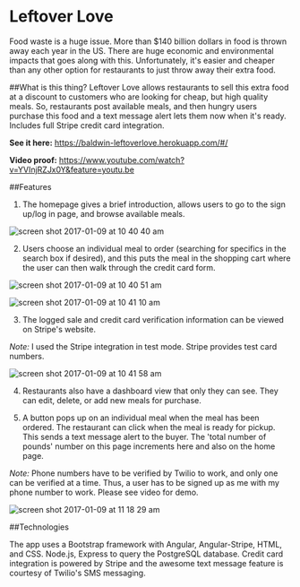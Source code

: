 # Leftover Love

Food waste is a huge issue. More than $140 billion dollars in food is thrown away each year in the US. There are huge economic and environmental impacts that goes along with this. Unfortunately, it's easier and cheaper than any other option for restaurants to just throw away their extra food.

##What is this thing?
Leftover Love allows restaurants to sell this extra food at a discount to customers who are looking for cheap, but high quality meals. So, restaurants post available meals, and then hungry users purchase this food and a text message alert lets them now when it's ready. Includes full Stripe credit card integration.

**See it here:** https://baldwin-leftoverlove.herokuapp.com/#/

**Video proof:** https://www.youtube.com/watch?v=YVInjRZJx0Y&feature=youtu.be

##Features
1. The homepage gives a brief introduction, allows users to go to the sign up/log in page, and browse available meals.

![screen shot 2017-01-09 at 10 40 40 am](https://cloud.githubusercontent.com/assets/18018191/21779345/7da7bc0a-d664-11e6-9c03-2687158a037c.png)

2. Users choose an individual meal to order (searching for specifics in the search box if desired), and this puts the meal in the shopping cart where the user can then walk through the credit card form.

![screen shot 2017-01-09 at 10 40 51 am](https://cloud.githubusercontent.com/assets/18018191/21779355/8ae3a528-d664-11e6-815b-a115fe056bd9.png)

![screen shot 2017-01-09 at 10 41 10 am](https://cloud.githubusercontent.com/assets/18018191/21779402/cac3955e-d664-11e6-96f4-37fcb167c962.png)

3. The logged sale and credit card verification information can be viewed on Stripe's website.

*Note:* I used the Stripe integration in test mode. Stripe provides test card numbers.

![screen shot 2017-01-09 at 10 41 58 am](https://cloud.githubusercontent.com/assets/18018191/21779374/a06d31ca-d664-11e6-97fb-6b83b0561776.png)

4. Restaurants also have a dashboard view that only they can see. They can edit, delete, or add new meals for purchase.

5. A button pops up on an individual meal when the meal has been ordered. The restaurant can click when the meal is ready for pickup. This sends a text message alert to the buyer. The 'total number of pounds' number on this page increments here and also on the home page.

*Note:* Phone numbers have to be verified by Twilio to work, and only one can be verified at a time. Thus, a user has to be signed up as me with my phone number to work. Please see video for demo.

![screen shot 2017-01-09 at 11 18 29 am](https://cloud.githubusercontent.com/assets/18018191/21779385/b1ed97c8-d664-11e6-92d7-7eb9c333d0b9.png)

##Technologies

The app uses a Bootstrap framework with Angular, Angular-Stripe, HTML, and CSS. Node.js, Express to query the PostgreSQL database. Credit card integration is powered by Stripe and the awesome text message feature is courtesy of Twilio's SMS messaging.
